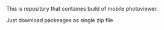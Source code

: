 This is repository that containes build of mobile photoviewer.

Just download packeages as single zip file
